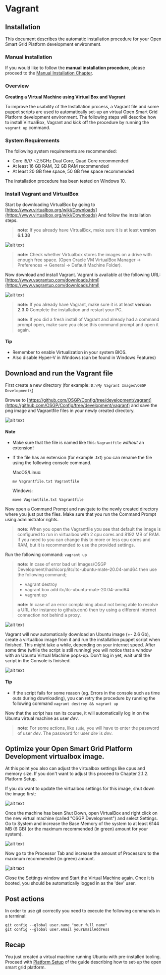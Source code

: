 <!--
SPDX-FileCopyrightText: Contributors to the GXF project

SPDX-License-Identifier: Apache-2.0
-->

# Vagrant

## Installation

This document describes the automatic installation procedure for your Open Smart Grid Platform development environment.

### Manual installation

If you would like to follow the **manual installation procedure**, please proceed to the [Manual Installation Chapter](manualinstallation.md).

### Overview

**Creating a Virtual Machine using Virtual Box and Vagrant**

To improve the usability of the Installation process, a Vagrant file and some puppet scripts are used to automatically set-up an virtual Open Smart Grid Platform development environment. The following steps will describe how to install VirtualBox, Vagrant and kick off the procedure by running the `vagrant up` command.

### System Requirements

The following system requirements are recommended:

* Core i5/i7 ~2.5GHz Dual Core, Quad Core recommended
* At least 16 GB RAM, 32 GB RAM recommended
* At least 20 GB free space, 50 GB free space recommended

The installation procedure has been tested on Windows 10.

### Install Vagrant and VirtualBox

Start by downloading VirtualBox by going to [https://www.virtualbox.org/wiki/Downloads](https://www.virtualbox.org/wiki/Downloads) And follow the installation steps.

> **note:** If you already have VirtualBox, make sure it is at least **version 6.1.38**

![alt text](../../../.gitbook/assets/01.png)

> **note:** Check whether Virtualbox stores the images on a drive with enough free space. \(Open Oracle VM VirtualBox Manager -&gt; Preferences -&gt; General -&gt; Default Machine Folder\).

Now download and install Vagrant. Vagrant is available at the following URL: [https://www.vagrantup.com/downloads.html](https://www.vagrantup.com/downloads.html)

![alt text](../../../.gitbook/assets/02.png)

> **note:** If you already have Vagrant, make sure it is at least **version 2.3.0** Complete the installation and restart your PC.
>
> **note:** If you did a fresh install of Vagrant and already had a command prompt open, make sure you close this command prompt and open it again.

#### Tip

* Remember to enable Virtualization in your system BIOS.
* Also disable Hyper-V in Windows \(can be found in Windows Features\)

## Download and run the Vagrant file

First create a new directory \(for example: `D:\My Vagrant Images\OSGP Development\`\)

Browse to [https://github.com/OSGP/Config/tree/development/vagrant](https://github.com/OSGP/Config/tree/development/vagrant) and save the png image and Vagrantfile files in your newly created directory.

![alt text](../../../.gitbook/assets/03.png)

#### Note

* Make sure that the file is named like this: `Vagrantfile`  _without_ an extension!
* If the file has an extension \(for example .txt\) you can rename the file using the following console command.

  MacOS/Linux:

  ```text
  mv Vagrantfile.txt Vagrantfile
  ```

  Windows:

  ```text
  move Vagrantfile.txt Vagrantfile
  ```

Now open a Command Prompt and navigate to the newly created directory where you just put the files. Make sure that you run the Command Prompt using administrator rights.

> **note:** When you open the Vagrantfile you see that default the image is configured to run in virtualbox with 2 cpu cores and 8192 MB of RAM. If you need to you can change this to more or less cpu cores and RAM, but it is recommended to use the provided settings.

Run the following command: `vagrant up`

> **note:** In case of error bad uri Images/OSGP Development/hashicorp/itc/itc-ubuntu-mate-20.04-amd64  then use the following command;
>
> * vagrant destroy
> * vagrant box add itc/itc-ubuntu-mate-20.04-amd64
> * vagrant up
>
> **note:** In case of an error complaining about not being able to resolve a URL \(for instance to github.com\) then try using a different internet connection not behind a proxy.

![alt text](../../../.gitbook/assets/04.png)

Vagrant will now automatically download an Ubuntu image \(+- 2.6 Gb\), create a virtualbox image from it and run the installation puppet script when finished. This might take a while, depending on your internet speed. After some time \(while the script is still running\) you will notice that a window with an Ubuntu Virtual Machine pops-up. Don't log in yet, wait until the script in the Console is finished.

![alt text](../../../.gitbook/assets/05.png)

#### Tip

* If the script fails for some reason \(eg. Errors in the console such as time outs during downloading\), you can retry the procedure by running the following command `vagrant destroy && vagrant up`

Now that the script has ran its course, it will automatically log in on the Ubuntu virtual machine as user _dev_.

> **note:** For some actions, like `sudo`, you will have to enter the password of user _dev_. The password for user _dev_ is _dev_.

## Optimize your Open Smart Grid Platform Development virtualbox image.

At this point you also can adjust the virtualbox settings like cpus and memory size. If you don't want to adjust this proceed to Chapter 2.1.2. Platform Setup.

If you do want to update the virtualbox settings for this image, shut down the image first:

![alt text](../../../.gitbook/assets/06.png)

Once the machine has been Shut Down, open VirtualBox and right click on the new virtual machine \(called "OSGP Development"\) and select Settings. Go to System and increase the Base Memory of the system to at least 6144 MB \(6 GB\) \(or the maximum recommended \(in green\) amount for your system\).

![alt text](../../../.gitbook/assets/07.png)

Now go to the Processor Tab and increase the amount of Processors to the maximum recommended \(in green\) amount.

![alt text](../../../.gitbook/assets/08.png)

Close the Settings window and Start the Virtual Machine again. Once it is booted, you should be automatically logged in as the 'dev' user.

## Post actions

In order to use git correctly you need to execute the following commands in a terminal:

```text
git config --global user.name "your full name"
git config --global user.email yourEmailAddress
```

## Recap

You just created a virtual machine running Ubuntu with pre-installed tooling. Proceed with [Platform Setup](../setuposgp.md) of the guide describing how to set-up the open smart grid platform.

